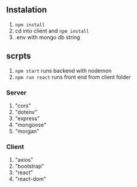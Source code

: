 ## Instalation

1. `npm install`
2. cd into client and `npm install`
3. .env with mongo db string

## scrpts

1. `npm start` runs backend with nodemon
2. `npm run react` runs front end from client folder


### Server 

1. "cors"
1. "dotenv"
1. "express"
1. "mongoose"
1. "morgan"

### Client 

1. "axios"
1. "bootstrap"
1. "react"
1. "react-dom"
